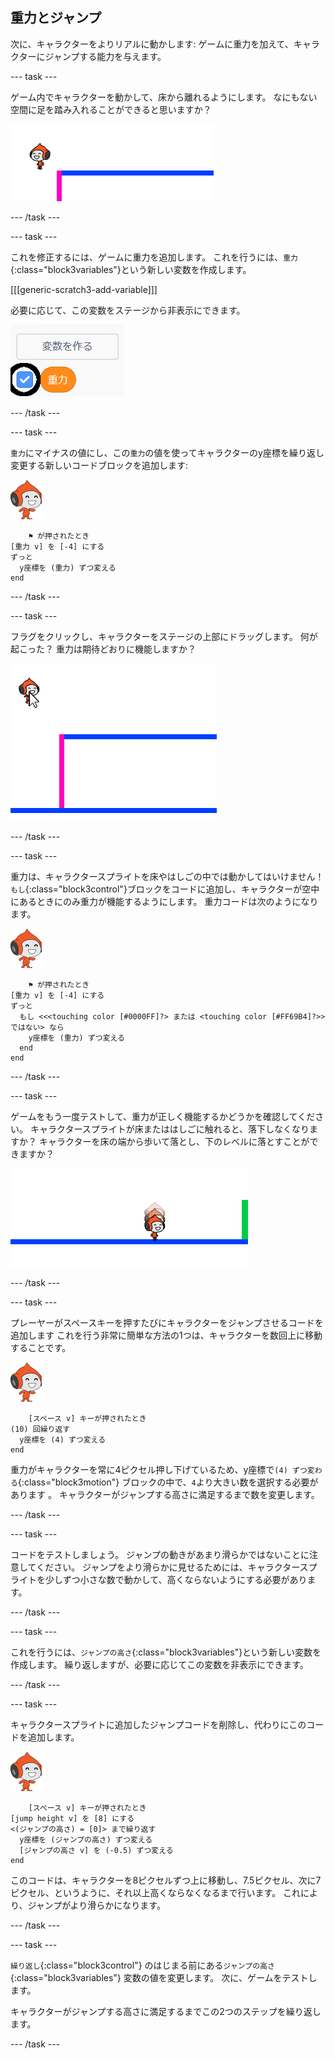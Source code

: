 ## 重力とジャンプ

次に、キャラクターをよりリアルに動かします: ゲームに重力を加えて、キャラクターにジャンプする能力を与えます。

--- task ---

ゲーム内でキャラクターを動かして、床から離れるようにします。 なにもない空間に足を踏み入れることができると思いますか？

![スクリーンショット](images/dodge-no-gravity.png)

--- /task ---

--- task ---

これを修正するには、ゲームに重力を追加します。 これを行うには、`重力`{:class="block3variables"}という新しい変数を作成します。

[[[generic-scratch3-add-variable]]]

必要に応じて、この変数をステージから非表示にできます。

![スクリーンショット](images/dodge-gravity-annotated.png)

--- /task ---

--- task ---

`重力`にマイナスの値にし、この`重力`の値を使ってキャラクターのy座標を繰り返し変更する新しいコードブロックを追加します:

![ピコウォーキングスプライト](images/pico_walking_sprite.png)

```blocks3
    ⚑ が押されたとき
[重力 v] を [-4] にする
ずっと 
  y座標を (重力) ずつ変える
end
```

--- /task ---

--- task ---

フラグをクリックし、キャラクターをステージの上部にドラッグします。 何が起こった？ 重力は期待どおりに機能しますか？

![スクリーンショット](images/dodge-gravity-drag.png)

--- /task ---

--- task ---

重力は、キャラクタースプライトを床やはしごの中では動かしてはいけません！ `もし`{:class="block3control"}ブロックをコードに追加し、キャラクターが空中にあるときにのみ重力が機能するようにします。 重力コードは次のようになります。

![ピコウォーキングスプライト](images/pico_walking_sprite.png)

```blocks3
    ⚑ が押されたとき
[重力 v] を [-4] にする
ずっと 
  もし <<<touching color [#0000FF]?> または <touching color [#FF69B4]?>> ではない> なら 
    y座標を (重力) ずつ変える
  end
end
```

--- /task ---

--- task ---

ゲームをもう一度テストして、重力が正しく機能するかどうかを確認してください。 キャラクタースプライトが床またははしごに触れると、落下しなくなりますか？ キャラクターを床の端から歩いて落とし、下のレベルに落とすことができますか？

![スクリーンショット](images/dodge-gravity-test.png)

--- /task ---

--- task ---

プレーヤーが<kbd>スペース</kbd>キーを押すたびにキャラクターをジャンプさせるコードを追加します これを行う非常に簡単な方法の1つは、キャラクターを数回上に移動することです。

![ピコウォーキングスプライト](images/pico_walking_sprite.png)

```blocks3
    [スペース v] キーが押されたとき
(10) 回繰り返す 
  y座標を (4) ずつ変える
end
```

重力がキャラクターを常に4ピクセル押し下げているため、y座標で`(4) ずつ変わる`{:class="block3motion"} ブロックの中で、`4`より大きい数を選択する必要があります 。 キャラクターがジャンプする高さに満足するまで数を変更します。

--- /task ---

--- task ---

コードをテストしましょう。 ジャンプの動きがあまり滑らかではないことに注意してください。 ジャンプをより滑らかに見せるためには、キャラクタースプライトを少しずつ小さな数で動かして、高くならないようにする必要があります。

--- /task ---

--- task ---

これを行うには、`ジャンプの高さ`{:class="block3variables"}という新しい変数を作成します。 繰り返しますが、必要に応じてこの変数を非表示にできます。

--- /task ---

--- task ---

キャラクタースプライトに追加したジャンプコードを削除し、代わりにこのコードを追加します。

![ピコウォーキングスプライト](images/pico_walking_sprite.png)

```blocks3
    [スペース v] キーが押されたとき
[jump height v] を [8] にする
<(ジャンプの高さ) = [0]> まで繰り返す 
  y座標を (ジャンプの高さ) ずつ変える
  [ジャンプの高さ v] を (-0.5) ずつ変える
end
```

このコードは、キャラクターを8ピクセルずつ上に移動し、7.5ピクセル、次に7ピクセル、というように、それ以上高くならなくなるまで行います。 これにより、ジャンプがより滑らかになります。

--- /task ---

--- task ---

`繰り返し`{:class="block3control"} のはじまる前にある`ジャンプの高さ`{:class="block3variables"} 変数の値を変更します。 次に、ゲームをテストします。

キャラクターがジャンプする高さに満足するまでこの2つのステップを繰り返します。

--- /task ---